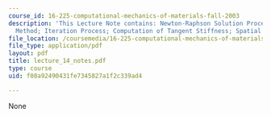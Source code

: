 ```yaml
---
course_id: 16-225-computational-mechanics-of-materials-fall-2003
description: 'This Lecture Note contains: Newton-Raphson Solution Procedure; Continuation
  Method; Iteration Process; Computation of Tangent Stiffness; Spatial Formulation.'
file_location: /coursemedia/16-225-computational-mechanics-of-materials-fall-2003/f08a92490431fe7345827a1f2c339ad4_lecture_14_notes.pdf
file_type: application/pdf
layout: pdf
title: lecture_14_notes.pdf
type: course
uid: f08a92490431fe7345827a1f2c339ad4

---
```

None